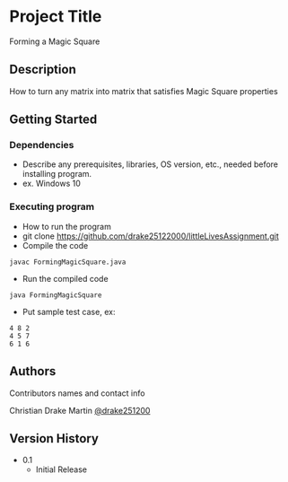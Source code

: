 # Project Title

Forming a Magic Square

## Description

How to turn any matrix into matrix that satisfies Magic Square properties

## Getting Started

### Dependencies

* Describe any prerequisites, libraries, OS version, etc., needed before installing program.
* ex. Windows 10

### Executing program

* How to run the program
* git clone https://github.com/drake25122000/littleLivesAssignment.git
* Compile the code
```
javac FormingMagicSquare.java
```
* Run the compiled code
```
java FormingMagicSquare
```
* Put sample test case, ex:
```
4 8 2
4 5 7
6 1 6
```

## Authors

Contributors names and contact info

Christian Drake Martin
[@drake251200](http://https//www.linkedin.com/in/christian-drake-martin/)

## Version History

* 0.1
    * Initial Release